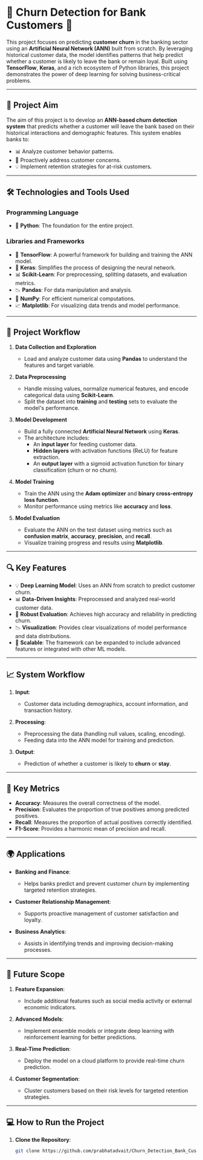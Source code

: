 # 🏦 **Churn Detection for Bank Customers** 🌟

This project focuses on predicting **customer churn** in the banking sector using an **Artificial Neural Network (ANN)** built from scratch. By leveraging historical customer data, the model identifies patterns that help predict whether a customer is likely to leave the bank or remain loyal. Built using **TensorFlow**, **Keras**, and a rich ecosystem of Python libraries, this project demonstrates the power of deep learning for solving business-critical problems.

---

## 🌟 **Project Aim**

The aim of this project is to develop an **ANN-based churn detection system** that predicts whether a customer will leave the bank based on their historical interactions and demographic features. This system enables banks to:  
- 📊 Analyze customer behavior patterns.  
- 🏦 Proactively address customer concerns.  
- 💡 Implement retention strategies for at-risk customers.  

---

## 🛠️ **Technologies and Tools Used**

### **Programming Language**  
- 🐍 **Python**: The foundation for the entire project.

### **Libraries and Frameworks**  
- 🧠 **TensorFlow**: A powerful framework for building and training the ANN model.  
- 🤖 **Keras**: Simplifies the process of designing the neural network.  
- 📊 **Scikit-Learn**: For preprocessing, splitting datasets, and evaluation metrics.  
- 📉 **Pandas**: For data manipulation and analysis.  
- 🔢 **NumPy**: For efficient numerical computations.  
- 📈 **Matplotlib**: For visualizing data trends and model performance.  

---

## 📂 **Project Workflow**

1. **Data Collection and Exploration**  
   - Load and analyze customer data using **Pandas** to understand the features and target variable.

2. **Data Preprocessing**  
   - Handle missing values, normalize numerical features, and encode categorical data using **Scikit-Learn**.  
   - Split the dataset into **training** and **testing** sets to evaluate the model's performance.

3. **Model Development**  
   - Build a fully connected **Artificial Neural Network** using **Keras**.  
   - The architecture includes:  
     - An **input layer** for feeding customer data.  
     - **Hidden layers** with activation functions (ReLU) for feature extraction.  
     - An **output layer** with a sigmoid activation function for binary classification (churn or no churn).

4. **Model Training**  
   - Train the ANN using the **Adam optimizer** and **binary cross-entropy loss function**.  
   - Monitor performance using metrics like **accuracy** and **loss**.

5. **Model Evaluation**  
   - Evaluate the ANN on the test dataset using metrics such as **confusion matrix**, **accuracy**, **precision**, and **recall**.  
   - Visualize training progress and results using **Matplotlib**.

---

## 🔍 **Key Features**

- 💡 **Deep Learning Model**: Uses an ANN from scratch to predict customer churn.  
- 📊 **Data-Driven Insights**: Preprocessed and analyzed real-world customer data.  
- 🚀 **Robust Evaluation**: Achieves high accuracy and reliability in predicting churn.  
- 📉 **Visualization**: Provides clear visualizations of model performance and data distributions.  
- 🔄 **Scalable**: The framework can be expanded to include advanced features or integrated with other ML models.  

---

## 📈 **System Workflow**

1. **Input**:  
   - Customer data including demographics, account information, and transaction history.

2. **Processing**:  
   - Preprocessing the data (handling null values, scaling, encoding).  
   - Feeding data into the ANN model for training and prediction.

3. **Output**:  
   - Prediction of whether a customer is likely to **churn** or **stay**.

---

## 📝 **Key Metrics**

- **Accuracy**: Measures the overall correctness of the model.  
- **Precision**: Evaluates the proportion of true positives among predicted positives.  
- **Recall**: Measures the proportion of actual positives correctly identified.  
- **F1-Score**: Provides a harmonic mean of precision and recall.  

---

## 🌍 **Applications**

- **Banking and Finance**:  
  - Helps banks predict and prevent customer churn by implementing targeted retention strategies.  

- **Customer Relationship Management**:  
  - Supports proactive management of customer satisfaction and loyalty.  

- **Business Analytics**:  
  - Assists in identifying trends and improving decision-making processes.  

---

## 🚀 **Future Scope**

1. **Feature Expansion**:  
   - Include additional features such as social media activity or external economic indicators.  

2. **Advanced Models**:  
   - Implement ensemble models or integrate deep learning with reinforcement learning for better predictions.  

3. **Real-Time Prediction**:  
   - Deploy the model on a cloud platform to provide real-time churn prediction.  

4. **Customer Segmentation**:  
   - Cluster customers based on their risk levels for targeted retention strategies.  

---

## 💻 **How to Run the Project**

1. **Clone the Repository**:  
   ```bash
   git clone https://github.com/prabhatadvait/Churn_Detection_Bank_Customer.git
